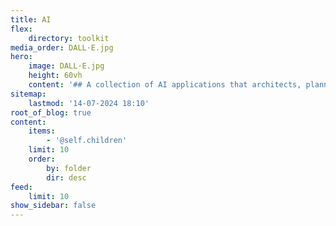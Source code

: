 ```yaml
---
title: AI
flex:
    directory: toolkit
media_order: DALL·E.jpg
hero:
    image: DALL·E.jpg
    height: 60vh
    content: '## A collection of AI applications that architects, planners, designers and citizens should be aware of'
sitemap:
    lastmod: '14-07-2024 18:10'
root_of_blog: true
content:
    items:
        - '@self.children'
    limit: 10
    order:
        by: folder
        dir: desc
feed:
    limit: 10
show_sidebar: false
---
```


